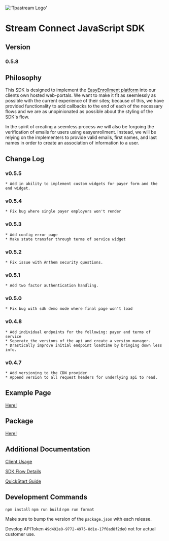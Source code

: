  !['Tpastream Logo'](https://s3.amazonaws.com/tpastream-public/tpastream-logo-hori-RGB.179x33.png)
# Stream Connect JavaScript SDK

## Version

### 0.5.8

## Philosophy
This SDK is designed to implement the [EasyEnrollment platform](https://www.easyenrollment.net) into our clients own hosted web-portals. We want to make it fit as seemlessly as possible with the current experience of their sites; because of this, we have provided functionality to add callbacks to the end of each of the necessary flows and we are as unopinionated as possible about the styling of the SDK's flow.

In the spirit of creating a seemless process we will also be forgoing the verification of emails for users using easyenrollment. Instead, we will be relying on the implementers to provide valid emails, first names, and last names in order to create an association of information to a user.


## Change Log
### v0.5.5
    * Add in ability to implement custom widgets for payer form and the end widget.
### v0.5.4
    * Fix bug where single payer employers won't render
### v0.5.3
    * Add config error page
    * Make state transfer through terms of service widget
### v0.5.2
    * Fix issue with Anthem security questions.
### v0.5.1
    * Add two factor authentication handling.
### v0.5.0
    * Fix bug with sdk demo mode where final page won't load
### v0.4.8
    * Add individual endpoints for the following: payer and terms of service
    * Seperate the versions of the api and create a version manager.
    * Drastically improve initial endpoint loadtime by bringing down less info.
### v0.4.7 
    * Add versioning to the CDN provider
    * Append version to all request headers for underlying api to read.

## Example Page
[Here!](https://www.tpastream.com/sdk_demo.html)

## Package
[Here!](https://www.npmjs.com/package/stream-connect-sdk)

## Additional Documentation
[Client Usage](docs/client-usage.md)

[SDK Flow Details](docs/sdk-flow.md)

[QuickStart Guide](docs/quickstart.md)

## Development Commands
`npm install`
`npm run build`
`npm run format`

Make sure to bump the version of the `package.json` with each release.

Develop APIToken `49d492e0-9772-4975-8d1e-17f0ad8f2de0` not for actual customer use.